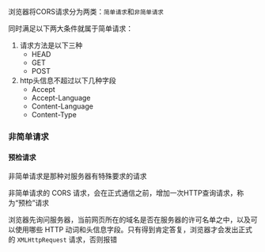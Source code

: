 浏览器将CORS请求分为两类：`简单请求`和`非简单请求`

同时满足以下两大条件就属于简单请求：

1. 请求方法是以下三种
   - HEAD
   - GET
   - POST
2. http头信息不超过以下几种字段
   - Accept
   - Accept-Language
   - Content-Language
   - Content-Type

### 非简单请求

#### 预检请求

非简单请求是那种对服务器有特殊要求的请求

非简单请求的 CORS 请求，会在正式通信之前，增加一次HTTP查询请求，称为“预检”请求

浏览器先询问服务器，当前网页所在的域名是否在服务器的许可名单之中，以及可以使用哪些 HTTP 动词和头信息字段。只有得到肯定答复，浏览器才会发出正式的 `XMLHttpRequest` 请求，否则报错